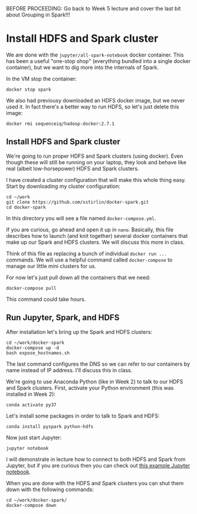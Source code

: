 BEFORE PROCEEDING:  Go back to Week 5 lecture and cover the last bit about Grouping in Spark!!!


# Install HDFS and Spark cluster

We are done with the `jupyter/all-spark-notebook` docker container.  This
has been a useful "one-stop shop" (everything bundled into a single docker container),
but we want to dig more into the internals of Spark.

In the VM stop the container:
```
docker stop spark
```

We also had previousy downloaded an HDFS docker image, but we never used it.
In fact there's a better way to run HDFS, so let's just delete this image:
```
docker rmi sequenceiq/hadoop-docker:2.7.1
```


## Install HDFS and Spark cluster

We're going to run proper HDFS and Spark clusters (using docker).  Even though
these will still be running on your laptop, they look and behave like real (albeit low-horsepower)
HDFS and Spark clusters.

I have created a cluster configuration that will make this whole thing
easy.  Start by downloading my cluster configuration:
```
cd ~/work
git clone https://github.com/sstirlin/docker-spark.git
cd docker-spark
```

In this directory you will see a file named `docker-compose.yml`.

If you are curious, go ahead and open it up in `nano`.  Basically, this file
describes how to launch (and knit together) several docker containers that make up our
Spark and HDFS clusters.  We will discuss this more in class.

Think of this file as replacing a bunch of individual `docker run ...` commands.
We will use a helpful command called `docker-compose` to manage our little mini
clusters for us.

For now let's just pull down all the containers that we need:
```
docker-compose pull
```
This command could take hours.


## Run Jupyter, Spark, and HDFS

After installation let's bring up the Spark and HDFS clusters:
```
cd ~/work/docker-spark
docker-compose up -d
bash expose_hostnames.sh
```
The last command configures the DNS so we can refer to our containers by name
instead of IP address.  I'll discuss this in class.

We're going to use Anaconda Python (like in Week 2) to talk to
our HDFS and Spark clusters.  First, activate your Python environment
(this was installed in Week 2):
```
conda activate py37
```

Let's install some packages in order to talk to Spark and HDFS:
```
conda install pyspark python-hdfs
```

Now just start Jupyter:
```
jupyter notebook
```

I will demonstrate in lecture how to connect to both HDFS and Spark from Jupyter, but if
you are curious then you can check out [this example Jupyter notebook](hello_world_spark.ipynb).

When you are done with the HDFS and Spark clusters you can shut them down with the following
commands:
```
cd ~/work/docker-spark/
docker-compose down
```
